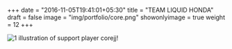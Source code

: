 +++
date = "2016-11-05T19:41:01+05:30"
title = "TEAM LIQUID HONDA"
draft = false
image = "img/portfolio/core.png"
showonlyimage = true
weight = 12
+++

![1]
illustration of support player corejj!

[1]: /img/portfolio/core.png
